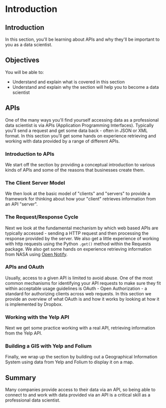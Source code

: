 
# Introduction

## Introduction
In this section, you'll be learning about APIs and why they'll be important to you as a data scientist.

## Objectives
You will be able to:
* Understand and explain what is covered in this section
* Understand and explain why the section will help you to become a data scientist

## APIs

One of the many ways you'll find yourself accessing data as a professional data scientist is via APIs (Application Programming Interfaces). Typically you'll send a request and get some data back - often in JSON or XML format. In this section you'll get some hands on experience retrieving and working with data provided by a range of different APIs.

### Introduction to APIs

We start off the section by providing a conceptual introduction to various kinds of APIs and some of the reasons that businesses create them.

### The Client Server Model

We then look at the basic model of "clients" and "servers" to provide a framework for thinking about how your "client" retrieves information from an API "server".

### The Request/Response Cycle

Next we look at the fundamental mechanism by which web based APIs are typically accessed - sending a HTTP request and then processing the response provided by the server. We also get a little experience of working with http requests using the Python `.get()` method within the Requests package. We also get some hands on experience retrieving information from NASA using [Open Notify](http://open-notify.org/).


### APIs and OAuth

Usually, access to a given API is limited to avoid abuse. One of the most common mechanisms for identifying your API requests to make sure they fit within acceptable usage guidelines is OAuth - Open Authorization - a standard for authorizing clients across web requests. In this section we provide an overview of what OAuth is and how it works by looking at how it is implemented by Dropbox.

### Working with the Yelp API

Next we get some practice working with a real API, retrieving information from the Yelp API.

### Building a GIS with Yelp and Folium

Finally, we wrap up the section by building out a Geographical Information System using data from Yelp and Folium to display it on a map.


## Summary

Many companies provide access to their data via an API, so being able to connect to and work with data provided via an API is a critical skill as a professional data scientist.
